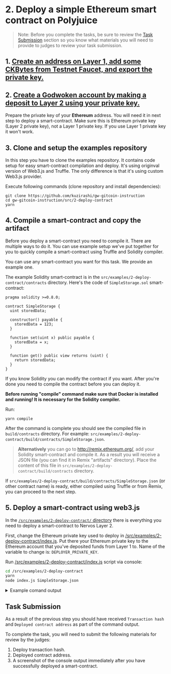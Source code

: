 # 2. Deploy a simple Ethereum smart contract on Polyjuice

> Note: Before you complete the tasks, be sure to review the [Task Submission](#task-submission) section so you know what materials you will need to provide to judges to review your task submission.

## 1. [Create an address on Layer 1, add some CKBytes from Testnet Faucet, and export the private key.](../component-tutorials/10.setup.account.cli.md)
## 2. [Create a Godwoken account by making a deposit to Layer 2 using your private key.](../component-tutorials/11.layer2.deposit.md)

Prepare the private key of your **Ethereum** address. You will need it in next step to deploy a smart-contract. Make sure this is Ethereum private key (Layer 2 private key), not a Layer 1 private key. If you use Layer 1 private key it won't work.

## 3. Clone and setup the examples repository

In this step you have to clone the examples repository. It contains code setup for easy smart-contract compilation and deploy. It's using originval version of Web3.js and Truffle. The only difference is that it's using custom Web3.js provider.

Execute following commands (clone repository and install dependencies):

```
git clone https://github.com/kuzirashi/gw-gitcoin-instruction
cd gw-gitcoin-instruction/src/2-deploy-contract
yarn
```

## 4. Compile a smart-contract and copy the artifact

Before you deploy a smart-contract you need to compile it. There are multiple ways to do it. You can use example setup we've put together for you to quickly compile a smart-contract using Truffle and Solidity compiler.

You can use any smart-contract you want for this task. We provide an example one.

The example Solidity smart-contract is in the `src/examples/2-deploy-contract/contracts` directory. Here's the code of `SimpleStorage.sol` smart-contract:

``` solidity
pragma solidity >=0.8.0;

contract SimpleStorage {
  uint storedData;

  constructor() payable {
    storedData = 123;
  }

  function set(uint x) public payable {
    storedData = x;
  }

  function get() public view returns (uint) {
    return storedData;
  }
}
```

If you know Solidity you can modify the contract if you want. After you're done you need to compile the contract before you can deploy it.

**Before running "compile" command make sure that Docker is installed and running! It is necessary for the Solidity compiler.**

Run:

```
yarn compile
```

After the command is complete you should see the compiled file in `build/contracts` directory. For example: `src/examples/2-deploy-contract/build/contracts/SimpleStorage.json`.

> **Alternatively** you can go to http://remix.ethereum.org/, add your Solidity smart-contract and compile it. As a result you will receive a JSON file (you can find it in Remix "artifacts" directory). Place the content of this file in `src/examples/2-deploy-contract/build/contracts` directory.

If `src/examples/2-deploy-contract/build/contracts/SimpleStorage.json` (or other contract name) is ready, either compiled using Truffle or from Remix, you can proceed to the next step.

## 5. Deploy a smart-contract using web3.js

In the [`/src/examples/2-deploy-contract/` directory](/src/examples/2-deploy-contract/) there is everything you need to deploy a smart-contract to Nervos Layer 2. 

First, change the Ethereum private key used to deploy in [/src/examples/2-deploy-contract/index.js](/src/examples/2-deploy-contract/index.js). Put there your Ethereum private key to the Ethereum account that you've deposited funds from Layer 1 to. Name of the variable to change is: `DEPLOYER_PRIVATE_KEY`.

Run [/src/examples/2-deploy-contract/index.js](/src/examples/2-deploy-contract/index.js) script via console:

```sh
cd /src/examples/2-deploy-contract
yarn
node index.js SimpleStorage.json
```

<details>
  <summary>Example comand output</summary>

```txt
➜ node index.js SimpleStorage.json
Deploying contract...
Transaction hash: 0x266c4887b8ad47456cc12e135858d8cd96b4795f8a93036b18d917df970781ec
Deployed contract address: 0xC46e27169824290EcaEf6E14503C1a6DE72d41B0
```

</details>

## Task Submission

As a result of the previous step you should have received `Transaction hash` and `Deployed contract address` as part of the command output.

To complete the task, you will need to submit the following materials for review by the judges:

1. Deploy transaction hash.
2. Deployed contract address.
3. A screenshot of the console output immediately after you have successfully deployed a smart-contract.
